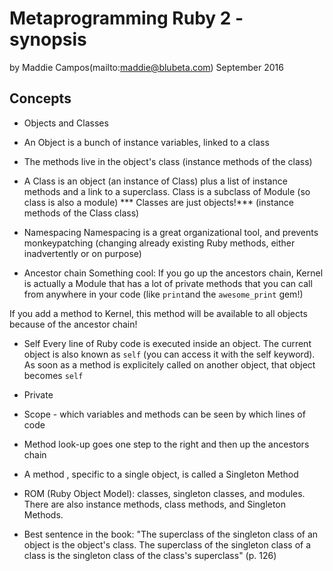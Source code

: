# Metaprogramming Ruby 2 - synopsis
by Maddie Campos(mailto:maddie@blubeta.com)
September 2016

## Concepts

* Objects and Classes
- An Object is a bunch of instance variables, linked to a class
- The methods live in the object's class (instance methods of the class)

- A Class is an object (an instance of Class) plus a list of instance methods and a link to a superclass. Class is a subclass of Module (so class is also a module) *** Classes are just objects!*** (instance methods of the Class class)

 * Namespacing
Namespacing is a great organizational tool, and prevents monkeypatching (changing already existing Ruby methods, either inadvertently or on purpose)

* Ancestor chain
Something cool: If you go up the ancestors chain, Kernel is actually a Module that has a lot of private methods that you can call from anywhere in your code (like `print`and the `awesome_print` gem!)

If you add a method to Kernel, this method will be available to all objects because of the ancestor chain!

* Self
Every line of Ruby code is executed inside an object. The current object is also known as `self` (you can access it with the self keyword). As soon as a method is explicitely called on another object, that object becomes `self`

* Private

* Scope - which variables and methods can be seen by which lines of code

* Method look-up goes one step to the right and then up the ancestors chain

* A method , specific to a single object, is called a Singleton Method

* ROM (Ruby Object Model): classes, singleton classes, and modules. There are also instance methods, class methods, and Singleton Methods.

* Best sentence in the book: "The superclass of the singleton class of an object is the object's class. The superclass of the singleton class of a class is the singleton class of the class's superclass" (p. 126)
